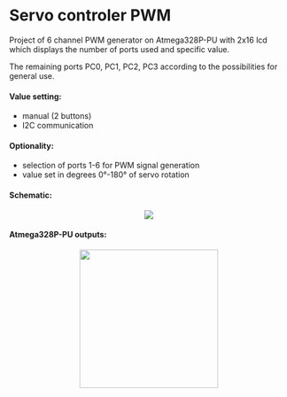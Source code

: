 # Servo controler PWM

Project of 6 channel PWM generator on Atmega328P-PU with 2x16 lcd which displays the number of ports used and specific value.

The remaining ports PC0, PC1, PC2, PC3 according to the possibilities for general use.

#### Value setting:
- manual (2 buttons) 
- I2C communication

#### Optionality:

- selection of ports 1-6 for PWM signal generation
- value set in degrees 0°-180° of servo rotation

#### Schematic:
<p align="center">
  <img src="https://user-images.githubusercontent.com/64035334/177416283-cb831be5-82bc-4e7c-aa62-e89c5dc5eae6.png" />
</p>

#### Atmega328P-PU outputs:
<p align="center">
  <img src="https://user-images.githubusercontent.com/64035334/177415453-028768e3-6a62-4fb3-acb5-83da4ea5b133.png" height = "250" />
</p>





















